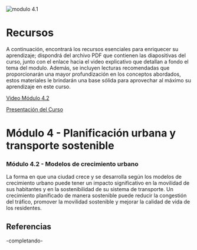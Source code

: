 ![modulo 4.1](https://github.com/roadmobility/INTRODUCCION_TRANSPORTE_SOSTENIBLE/blob/main/Modulo%204%20-%20Planificaci%C3%B3n%20Urbana%20y%20Transporte%20Sostenible/4.2%20Modelos%20de%20Crecimiento%20Urbano/Diapositiva9.PNG "modulo 4.1")

# Recursos
A continuación, encontrará los recursos esenciales para enriquecer su aprendizaje; dispondrá del archivo PDF que contienen las diapositivas del curso, junto con el enlace hacia el video explicativo que detallan a fondo el tema del modulo. Además, se incluyen lecturas recomendadas que proporcionarán una mayor profundización en los conceptos abordados, estos materiales le brindarán una base sólida para aprovechar al máximo su aprendizaje en este curso.

[Video Módulo 4.2](https://pruebacorreoescuelaingeduco-my.sharepoint.com/:v:/g/personal/monica_suarez_escuelaing_edu_co/EaH0JMbF7ClPoli-G41FGbQBS5yDhEvEyQryhF6VnF8Xxg?nav=eyJyZWZlcnJhbEluZm8iOnsicmVmZXJyYWxBcHAiOiJPbmVEcml2ZUZvckJ1c2luZXNzIiwicmVmZXJyYWxBcHBQbGF0Zm9ybSI6IldlYiIsInJlZmVycmFsTW9kZSI6InZpZXciLCJyZWZlcnJhbFZpZXciOiJNeUZpbGVzTGlua0RpcmVjdCJ9fQ&e=Z9yxht "Video Módulo 4.2")

[Presentación del Curso](https://pruebacorreoescuelaingeduco-my.sharepoint.com/:v:/g/personal/monica_suarez_escuelaing_edu_co/EaH0JMbF7ClPoli-G41FGbQBS5yDhEvEyQryhF6VnF8Xxg?nav=eyJyZWZlcnJhbEluZm8iOnsicmVmZXJyYWxBcHAiOiJPbmVEcml2ZUZvckJ1c2luZXNzIiwicmVmZXJyYWxBcHBQbGF0Zm9ybSI6IldlYiIsInJlZmVycmFsTW9kZSI6InZpZXciLCJyZWZlcnJhbFZpZXciOiJNeUZpbGVzTGlua0RpcmVjdCJ9fQ&e=Z9yxht "Presentación del Curso")

# **Módulo 4 - Planificación urbana y transporte sostenible**
### Módulo 4.2 - Modelos de crecimiento urbano
La forma en que una ciudad crece y se desarrolla según los modelos de crecimiento urbano puede tener un impacto significativo en la movilidad de sus habitantes y en la sostenibilidad de su sistema de transporte. Un crecimiento planificado de manera sostenible puede reducir la congestión del tráfico, promover la movilidad sostenible y mejorar la calidad de vida de los residentes. 

## Referencias
-completando-
